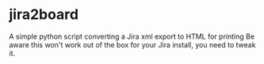 # jira2board
A simple python script converting a Jira xml export to HTML for printing
Be aware this won't work out of the box for your Jira install, you need to tweak it.
